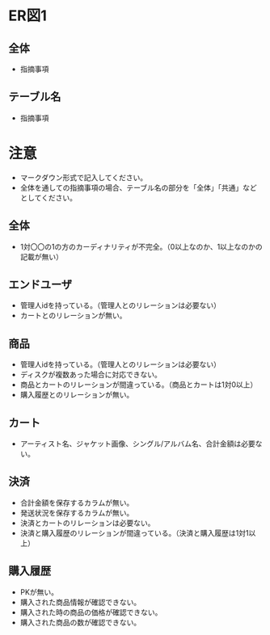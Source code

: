 # ER図1
## 全体
- 指摘事項

## テーブル名
- 指摘事項

# 注意
* マークダウン形式で記入してください。
* 全体を通しての指摘事項の場合、テーブル名の部分を「全体」「共通」などとしてください。


## 全体
- 1対〇〇の1の方のカーディナリティが不完全。（0以上なのか、1以上なのかの記載が無い）


## エンドユーザ
- 管理人idを持っている。（管理人とのリレーションは必要ない）
- カートとのリレーションが無い。

## 商品
- 管理人idを持っている。（管理人とのリレーションは必要ない）
- ディスクが複数あった場合に対応できない。
- 商品とカートのリレーションが間違っている。（商品とカートは1対0以上）
- 購入履歴とのリレーションが無い。

## カート
- アーティスト名、ジャケット画像、シングル/アルバム名、合計金額は必要ない。

## 決済
- 合計金額を保存するカラムが無い。
- 発送状況を保存するカラムが無い。
- 決済とカートのリレーションは必要ない。
- 決済と購入履歴のリレーションが間違っている。（決済と購入履歴は1対1以上）

## 購入履歴
- PKが無い。
- 購入された商品情報が確認できない。
- 購入された時の商品の価格が確認できない。
- 購入された商品の数が確認できない。
